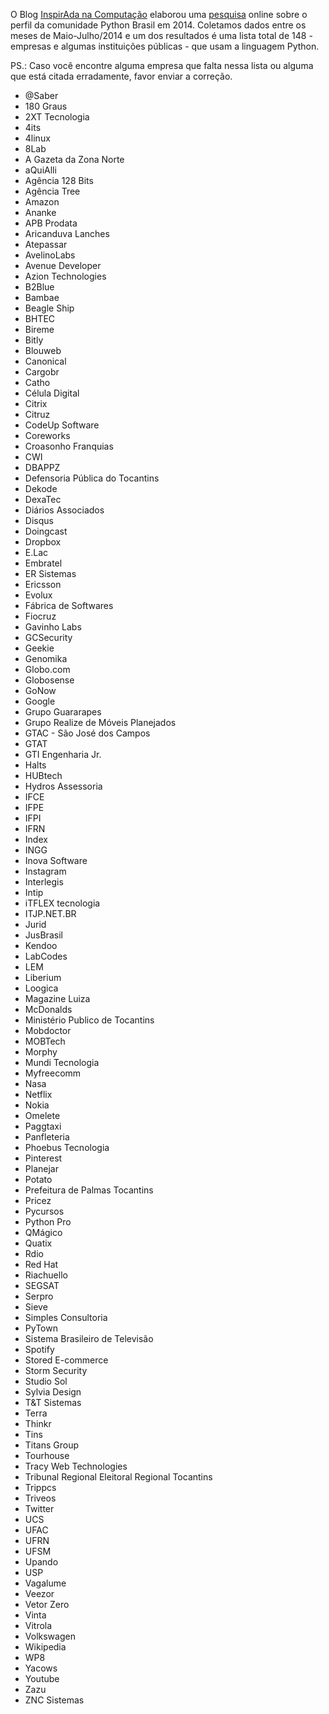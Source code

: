 O Blog [InspirAda na Computação](http://inspiradanacomputacao.wordpress.com) elaborou uma [pesquisa](http://inspiradanacomputacao.wordpress.com/2014/05/23/pesquisa-sobre-a-comunidade-python-brasil-em-2014/) online sobre o perfil da comunidade Python Brasil em 2014. Coletamos dados entre os meses de Maio-Julho/2014 e um dos resultados é uma lista total de 148 - empresas e algumas instituições públicas - que usam a linguagem Python. 

PS.: Caso você encontre alguma empresa que falta nessa lista ou alguma que está citada erradamente, favor enviar a correção. 

- @Saber
- 180 Graus
- 2XT Tecnologia
- 4its
- 4linux
- 8Lab
- A Gazeta da Zona Norte
- aQuiAlli
- Agência 128 Bits
- Agência Tree
- Amazon
- Ananke
- APB Prodata
- Aricanduva Lanches
- Atepassar
- AvelinoLabs
- Avenue Developer
- Azion Technologies
- B2Blue
- Bambae
- Beagle Ship
- BHTEC
- Bireme
- Bitly
- Blouweb
- Canonical
- Cargobr
- Catho
- Célula Digital
- Citrix
- Citruz
- CodeUp Software
- Coreworks
- Croasonho Franquias
- CWI
- DBAPPZ
- Defensoria Pública do Tocantins
- Dekode
- DexaTec
- Diários Associados
- Disqus
- Doingcast
- Dropbox
- E.Lac
- Embratel
- ER Sistemas
- Ericsson
- Evolux
- Fábrica de Softwares
- Fiocruz
- Gavinho Labs
- GCSecurity
- Geekie
- Genomika
- Globo.com
- Globosense
- GoNow
- Google
- Grupo Guararapes
- Grupo Realize de Móveis Planejados
- GTAC - São José dos Campos
- GTAT
- GTI Engenharia Jr.
- Halts
- HUBtech
- Hydros Assessoria
- IFCE
- IFPE
- IFPI
- IFRN
- Index
- INGG
- Inova Software
- Instagram
- Interlegis
- Intip
- iTFLEX tecnologia
- ITJP.NET.BR
- Jurid
- JusBrasil
- Kendoo
- LabCodes
- LEM
- Liberium
- Loogica
- Magazine Luiza
- McDonalds 
- Ministério Publico de Tocantins
- Mobdoctor
- MOBTech
- Morphy
- Mundi Tecnologia
- Myfreecomm
- Nasa
- Netflix
- Nokia
- Omelete
- Paggtaxi
- Panfleteria
- Phoebus Tecnologia
- Pinterest
- Planejar
- Potato
- Prefeitura de Palmas Tocantins
- Pricez
- Pycursos
- Python Pro
- QMágico
- Quatix 
- Rdio
- Red Hat
- Riachuello
- SEGSAT
- Serpro
- Sieve
- Simples Consultoria
- PyTown
- Sistema Brasileiro de Televisão
- Spotify
- Stored E-commerce
- Storm Security
- Studio Sol
- Sylvia Design
- T&T Sistemas
- Terra
- Thinkr
- Tins
- Titans Group
- Tourhouse
- Tracy Web Technologies
- Tribunal Regional Eleitoral Regional Tocantins
- Trippcs 
- Triveos
- Twitter
- UCS
- UFAC
- UFRN
- UFSM
- Upando
- USP 
- Vagalume
- Veezor
- Vetor Zero
- Vinta
- Vitrola
- Volkswagen
- Wikipedia
- WP8
- Yacows 
- Youtube
- Zazu
- ZNC Sistemas
